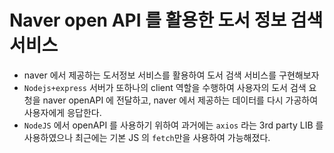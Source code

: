 # Naver open API 를 활용한 도서 정보 검색 서비스

- naver 에서 제공하는 도서정보 서비스를 활용하여 도서 검색 서비스를 구현해보자
- `Nodejs+express` 서버가 또하나의 client 역할을 수행하여 사용자의 도서 검색 요청을 naver openAPI 에 전달하고, naver 에서 제공하는 데이터를 다시 가공하여 사용자에게 응답한다.
- `NodeJS` 에서 openAPI 를 사용하기 위하여 과거에는 `axios` 라는 3rd party LIB 를 사용하였으나 최근에는 기본 JS 의 `fetch`만을 사용하여 가능해졌다.

